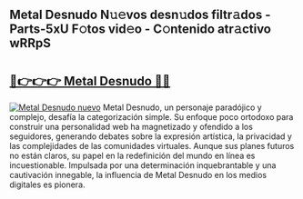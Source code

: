 ## Metal Desnudo N𝚞𝚎vos desn𝚞dos filtr𝚊dos - Parts-5xU F𝚘tos vid𝚎o - C𝚘ntenido atr𝚊ctivo wRRpS

# <h2><a href="http://mbcatry.tromn.icu/?c=Metal+Desnudo">🔗👉👉👉 Metal Desnudo 🔗🔗</a></h2>

[![Metal Desnudo nuevo](https://i.imgur.com/pEAQMta.gif)](http://mbcatry.tromn.icu/?c=Metal+Desnudo)
Metal Desnudo, un personaje paradójico y complejo, desafía la categorización simple. Su enfoque poco ortodoxo para construir una personalidad web ha magnetizado y ofendido a los seguidores, generando debates sobre la expresión artística, la privacidad y las complejidades de las comunidades virtuales. Aunque sus planes futuros no están claros, su papel en la redefinición del mundo en línea es incuestionable. Impulsada por una determinación inquebrantable y una cautivación innegable, la influencia de Metal Desnudo en los medios digitales es pionera.
